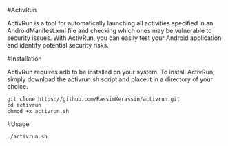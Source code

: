 #ActivRun

ActivRun is a tool for automatically launching all activities specified in an AndroidManifest.xml file and checking which ones may be vulnerable to security issues. With ActivRun, you can easily test your Android application and identify potential security risks.

#Installation

ActivRun requires adb to be installed on your system.
To install ActivRun, simply download the activrun.sh script and place it in a directory of your choice.
```
git clone https://github.com/RassimKerassin/activrun.git
cd activrun
chmod +x activrun.sh
```

#Usage
```
./activrun.sh
```
